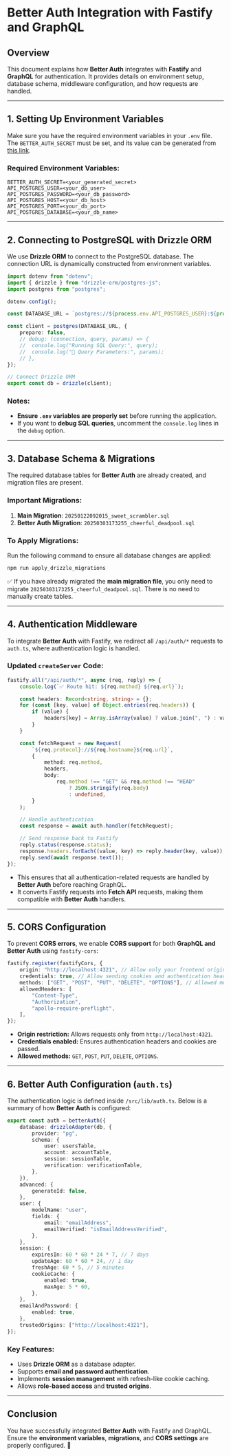 # Better Auth Integration with Fastify and GraphQL

## Overview
This document explains how **Better Auth** integrates with **Fastify** and **GraphQL** for authentication. It provides details on environment setup, database schema, middleware configuration, and how requests are handled.

---

## 1. Setting Up Environment Variables
Make sure you have the required environment variables in your `.env` file. The `BETTER_AUTH_SECRET` must be set, and its value can be generated from [this link](https://better-auth.vercel.app/docs/installation).

### Required Environment Variables:
```env
BETTER_AUTH_SECRET=<your_generated_secret>
API_POSTGRES_USER=<your_db_user>
API_POSTGRES_PASSWORD=<your_db_password>
API_POSTGRES_HOST=<your_db_host>
API_POSTGRES_PORT=<your_db_port>
API_POSTGRES_DATABASE=<your_db_name>
```

---

## 2. Connecting to PostgreSQL with Drizzle ORM

We use **Drizzle ORM** to connect to the PostgreSQL database. The connection URL is dynamically constructed from environment variables.

```typescript
import dotenv from "dotenv";
import { drizzle } from "drizzle-orm/postgres-js";
import postgres from "postgres";

dotenv.config();

const DATABASE_URL = `postgres://${process.env.API_POSTGRES_USER}:${process.env.API_POSTGRES_PASSWORD}@${process.env.API_POSTGRES_HOST}:${process.env.API_POSTGRES_PORT}/${process.env.API_POSTGRES_DATABASE}`;

const client = postgres(DATABASE_URL, {
	prepare: false,
	// debug: (connection, query, params) => {
	// 	console.log("Running SQL Query:", query);
	// 	console.log("📌 Query Parameters:", params);
	// },
});

// Connect Drizzle ORM
export const db = drizzle(client);
```

### Notes:
- **Ensure `.env` variables are properly set** before running the application.
- If you want to **debug SQL queries**, uncomment the `console.log` lines in the `debug` option.

---

## 3. Database Schema & Migrations
The required database tables for **Better Auth** are already created, and migration files are present. 

### Important Migrations:
1. **Main Migration**: `20250122092015_sweet_scrambler.sql`
2. **Better Auth Migration**: `20250303173255_cheerful_deadpool.sql`

### To Apply Migrations:
Run the following command to ensure all database changes are applied:
```sh
npm run apply_drizzle_migrations
```
✅ If you have already migrated the **main migration file**, you only need to migrate `20250303173255_cheerful_deadpool.sql`. There is no need to manually create tables.

---

## 4. Authentication Middleware
To integrate **Better Auth** with Fastify, we redirect all `/api/auth/*` requests to `auth.ts`, where authentication logic is handled.

### Updated `createServer` Code:
```typescript
fastify.all("/api/auth/*", async (req, reply) => {
	console.log(`✅ Route hit: ${req.method} ${req.url}`);

	const headers: Record<string, string> = {};
	for (const [key, value] of Object.entries(req.headers)) {
		if (value) {
			headers[key] = Array.isArray(value) ? value.join(", ") : value;
		}
	}

	const fetchRequest = new Request(
		`${req.protocol}://${req.hostname}${req.url}`,
		{
			method: req.method,
			headers,
			body:
				req.method !== "GET" && req.method !== "HEAD"
					? JSON.stringify(req.body)
					: undefined,
		}
	);

	// Handle authentication
	const response = await auth.handler(fetchRequest);

	// Send response back to Fastify
	reply.status(response.status);
	response.headers.forEach((value, key) => reply.header(key, value));
	reply.send(await response.text());
});
```

- This ensures that all authentication-related requests are handled by **Better Auth** before reaching GraphQL.
- It converts Fastify requests into **Fetch API** requests, making them compatible with **Better Auth** handlers.

---

## 5. CORS Configuration
To prevent **CORS errors**, we enable **CORS support** for both **GraphQL and Better Auth** using `fastify-cors`:

```typescript
fastify.register(fastifyCors, {
	origin: "http://localhost:4321", // Allow only your frontend origin
	credentials: true, // Allow sending cookies and authentication headers
	methods: ["GET", "POST", "PUT", "DELETE", "OPTIONS"], // Allowed methods
	allowedHeaders: [
		"Content-Type",
		"Authorization",
		"apollo-require-preflight",
	],
});
```

- **Origin restriction:** Allows requests only from `http://localhost:4321`.
- **Credentials enabled:** Ensures authentication headers and cookies are passed.
- **Allowed methods:** `GET`, `POST`, `PUT`, `DELETE`, `OPTIONS`.

---

## 6. Better Auth Configuration (`auth.ts`)
The authentication logic is defined inside `/src/lib/auth.ts`. Below is a summary of how **Better Auth** is configured:

```typescript
export const auth = betterAuth({
	database: drizzleAdapter(db, {
		provider: "pg",
		schema: {
			user: usersTable,
			account: accountTable,
			session: sessionTable,
			verification: verificationTable,
		},
	}),
	advanced: {
		generateId: false,
	},
	user: {
		modelName: "user",
		fields: {
			email: "emailAddress",
			emailVerified: "isEmailAddressVerified",
		},
	},
	session: {
		expiresIn: 60 * 60 * 24 * 7, // 7 days
		updateAge: 60 * 60 * 24, // 1 day
		freshAge: 60 * 5, // 5 minutes
		cookieCache: {
			enabled: true,
			maxAge: 5 * 60,
		},
	},
	emailAndPassword: {
		enabled: true,
	},
	trustedOrigins: ["http://localhost:4321"],
});
```

### Key Features:
- Uses **Drizzle ORM** as a database adapter.
- Supports **email and password authentication**.
- Implements **session management** with refresh-like cookie caching.
- Allows **role-based access** and **trusted origins**.

---

## Conclusion
You have successfully integrated **Better Auth** with Fastify and GraphQL. Ensure the **environment variables**, **migrations**, and **CORS settings** are properly configured. 🚀

